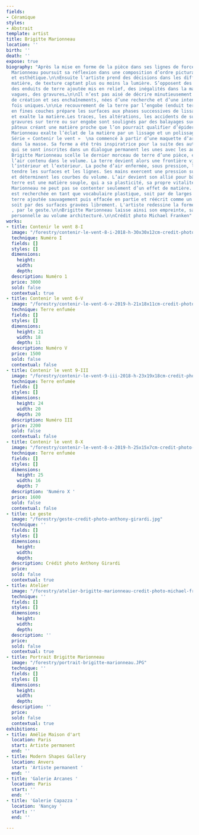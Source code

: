 ```yaml
---
fields:
- Céramique
styles:
- Abstrait
template: artist
title: Brigitte Marionneau
location: ''
birth: ''
death: ''
expose: true
biography: "Après la mise en forme de la pièce dans ses lignes de force, Brigitte
  Marionneau poursuit sa réflexion dans une composition d’ordre pictural, poétique
  et esthétique.\n\nEnsuite l'artiste prend des décisions dans les différences de
  matière, de texture captant plus ou moins la lumière. S’opposent des surfaces lisses,
  des enduits de terre ajoutée mis en relief, des inégalités dans la matière, des
  vagues, des gravures…\n\nIl n’est pas aisé de décrire minutieusement les étapes
  de création et ses enchaînements, nées d’une recherche et d’une intention chaque
  fois uniques.\n\nLe recouvrement de la terre par l’engobe (enduit terreux) posé
  en fines couches prépare les surfaces aux phases successives de lissage et de polissage
  et exalte la matière.Les traces, les altérations, les accidents de surface, les
  gravures sur terre ou sur engobe sont soulignés par des balayages successifs d’engobe
  pâteux créant une matière proche que l’on pourrait qualifier d’épiderme.\n\nBrigitte
  Marionneau exalte l’éclat de la matière par un lissage et un polissage minutieux.\n\nLa
  Série « Contenir le vent »  \na commencé à partir d’une maquette d’argile façonnée
  dans la masse. Sa forme a été très inspiratrice pour la suite des autres pièces,
  qui se sont inscrites dans un dialogue permanent les unes avec les autres.\n\nLorsque
  Brigitte Marionneau scelle le dernier morceau de terre d’une pièce, elle enferme
  l’air contenu dans le volume. La terre devient alors une frontière vivante entre
  l’intérieur et l’extérieur. La poche d’air enfermée, sous pression, lui permet de
  tendre les surfaces et les lignes. Ses mains exercent une pression sur les parois
  et déterminent les courbes du volume. L’air devient son allié pour bâtir.\n\nLa
  terre est une matière souple, qui a sa plasticité, sa propre vitalité. Brigitte
  Marionneau ne peut pas se contenter seulement d’un effet de matière. La texture
  est recherchée en tant que vocabulaire plastique, soit par de larges enduits de
  terre ajoutée sauvagement puis effacée en partie et réécrit comme un palimpseste,
  soit par des surfaces gravées librement. L'artiste redessine la forme par le trait
  , par le geste.\n\nBrigitte Marionneau laisse ainsi son empreinte, sa cartographie
  personnelle au volume architecturé.\n\nCrédit photo Michael Franken"
works:
- title: Contenir le vent 8-I
  image: "/forestry/contenir-le-vent-8-i-2018-h-30x30x12cm-credit-photo-pascal-vangysel.jpg"
  technique: Numéro I
  fields: []
  styles: []
  dimensions:
    height: 
    width: 
    depth: 
  description: Numéro 1
  price: 3000
  sold: false
  contextual: true
- title: Contenir le vent 6-V
  image: "/forestry/contenir-le-vent-6-v-2019-h-21x18x11cm-credit-photo-pascal-vangysel.jpg"
  technique: Terre enfumée
  fields: []
  styles: []
  dimensions:
    height: 21
    width: 18
    depth: 11
  description: Numéro V
  price: 1500
  sold: false
  contextual: false
- title: Contenir le vent 9-III
  image: "/forestry/contenir-le-vent-9-iii-2018-h-23x19x18cm-credit-photo-michael-franken.JPG"
  technique: Terre enfumée
  fields: []
  styles: []
  dimensions:
    height: 24
    width: 20
    depth: 20
  description: Numéro III
  price: 2200
  sold: false
  contextual: false
- title: Contenir le vent 8-X
  image: "/forestry/contenir-le-vent-8-x-2019-h-25x15x7cm-credit-photo-michael-franken.jpg"
  technique: Terre enfumée
  fields: []
  styles: []
  dimensions:
    height: 25
    width: 16
    depth: 7
  description: 'Numéro X '
  price: 1600
  sold: false
  contextual: false
- title: Le geste
  image: "/forestry/geste-credit-photo-anthony-girardi.jpg"
  technique: ''
  fields: []
  styles: []
  dimensions:
    height: 
    width: 
    depth: 
  description: Crédit photo Anthony Girardi
  price: 
  sold: false
  contextual: true
- title: Atelier
  image: "/forestry/atelier-brigitte-marionneau-credit-photo-michael-franken.jpg"
  technique: ''
  fields: []
  styles: []
  dimensions:
    height: 
    width: 
    depth: 
  description: ''
  price: 
  sold: false
  contextual: true
- title: Portrait Brigitte Marionneau
  image: "/forestry/portrait-brigitte-marionneau.JPG"
  technique: ''
  fields: []
  styles: []
  dimensions:
    height: 
    width: 
    depth: 
  description: ''
  price: 
  sold: false
  contextual: true
exhibitions:
- title: Amélie Maison d'art
  location: Paris
  start: Artiste permanent
  end: ''
- title: Modern Shapes Gallery
  location: Anvers
  start: 'Artiste permanent '
  end: ''
- title: 'Galerie Arcanes '
  location: Paris
  start: ''
  end: ''
- title: 'Galerie Capazza '
  location: 'Nançay '
  start: ''
  end: ''

---
```

